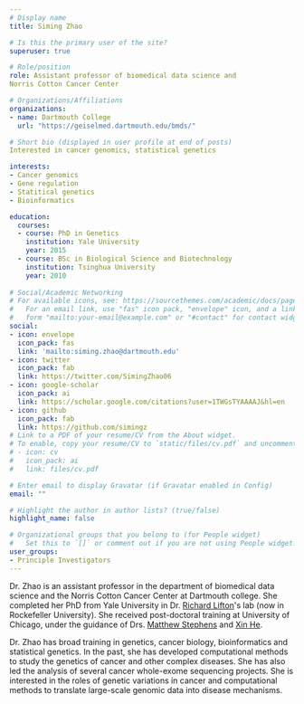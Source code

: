 ```yaml
---
# Display name
title: Siming Zhao

# Is this the primary user of the site?
superuser: true

# Role/position
role: Assistant professor of biomedical data science and
Norris Cotton Cancer Center

# Organizations/Affiliations
organizations:
- name: Dartmouth College
  url: "https://geiselmed.dartmouth.edu/bmds/"

# Short bio (displayed in user profile at end of posts)
Interested in cancer genomics, statistical genetics

interests:
- Cancer genomics
- Gene regulation
- Statitical genetics
- Bioinformatics

education:
  courses:
  - course: PhD in Genetics
    institution: Yale University
    year: 2015
  - course: BSc in Biological Science and Biotechnology
    institution: Tsinghua University
    year: 2010
    
# Social/Academic Networking
# For available icons, see: https://sourcethemes.com/academic/docs/page-builder/#icons
#   For an email link, use "fas" icon pack, "envelope" icon, and a link in the
#   form "mailto:your-email@example.com" or "#contact" for contact widget.
social:
- icon: envelope
  icon_pack: fas
  link: 'mailto:siming.zhao@dartmouth.edu'
- icon: twitter
  icon_pack: fab
  link: https://twitter.com/SimingZhao06
- icon: google-scholar
  icon_pack: ai
  link: https://scholar.google.com/citations?user=1TWGsTYAAAAJ&hl=en
- icon: github
  icon_pack: fab
  link: https://github.com/simingz
# Link to a PDF of your resume/CV from the About widget.
# To enable, copy your resume/CV to `static/files/cv.pdf` and uncomment the lines below.
# - icon: cv
#   icon_pack: ai
#   link: files/cv.pdf

# Enter email to display Gravatar (if Gravatar enabled in Config)
email: ""

# Highlight the author in author lists? (true/false)
highlight_name: false

# Organizational groups that you belong to (for People widget)
#   Set this to `[]` or comment out if you are not using People widget.
user_groups:
- Principle Investigators
---
```


Dr. Zhao is an assistant professor in the department of biomedical data science and the Norris Cotton Cancer Center at Dartmouth college. She completed her PhD from Yale University in Dr. [Richard Lifton](https://www.rockefeller.edu/our-scientists/heads-of-laboratories/1139-richard-p-lifton/)'s lab (now in Rockefeller University). She received post-doctoral training at University of Chicago, under the guidance of Drs. [Matthew Stephens](https://stephenslab.uchicago.edu/) and [Xin He](http://xinhelab.org/). 

Dr. Zhao has broad training in genetics, cancer biology, bioinformatics and statistical genetics.  In the past, she has developed computational methods to study the genetics of cancer and other complex diseases. She has also led the analysis of several cancer whole-exome sequencing projects. She is interested in the roles of genetic variations in cancer and computational methods to translate large-scale genomic data into disease mechanisms.


